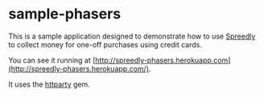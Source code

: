sample-phasers
==============

This is a sample application designed to demonstrate how to use [Spreedly](https://spreedly.com) to collect money for one-off purchases using credit cards.

You can see it running at [http://spreedly-phasers.herokuapp.com](http://spreedly-phasers.herokuapp.com/).

It uses the [httparty](https://github.com/jnunemaker/httparty) gem.

